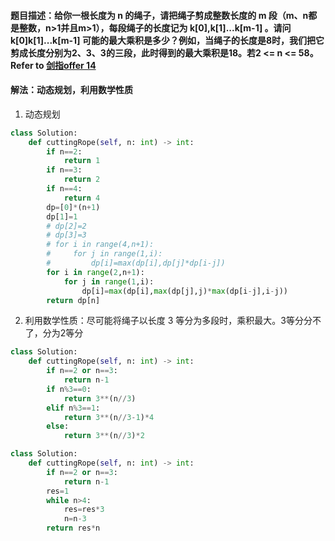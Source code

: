#### 题目描述：给你一根长度为 n 的绳子，请把绳子剪成整数长度的 m 段（m、n都是整数，n>1并且m>1），每段绳子的长度记为 k[0],k[1]...k[m-1] 。请问 k[0]k[1]...k[m-1] 可能的最大乘积是多少？例如，当绳子的长度是8时，我们把它剪成长度分别为2、3、3的三段，此时得到的最大乘积是18。若2 <= n <= 58。 Refer to [剑指offer 14](https://leetcode-cn.com/problems/jian-sheng-zi-lcof/)
#### 解法：动态规划，利用数学性质
1. 动态规划
```python
class Solution:
    def cuttingRope(self, n: int) -> int:
        if n==2:
            return 1
        if n==3:
            return 2
        if n==4:
            return 4
        dp=[0]*(n+1)
        dp[1]=1
        # dp[2]=2
        # dp[3]=3
        # for i in range(4,n+1):
        #     for j in range(1,i):
        #         dp[i]=max(dp[i],dp[j]*dp[i-j])
        for i in range(2,n+1):
            for j in range(1,i):
                dp[i]=max(dp[i],max(dp[j],j)*max(dp[i-j],i-j))
        return dp[n]
```
2. 利用数学性质：尽可能将绳子以长度 3 等分为多段时，乘积最大。3等分分不了，分为2等分
```python
class Solution:
    def cuttingRope(self, n: int) -> int:
        if n==2 or n==3:
            return n-1
        if n%3==0:
            return 3**(n//3)
        elif n%3==1:
            return 3**(n//3-1)*4
        else:
            return 3**(n//3)*2
```
```python
class Solution:
    def cuttingRope(self, n: int) -> int:
        if n==2 or n==3:
            return n-1
        res=1
        while n>4:
            res=res*3
            n=n-3
        return res*n
```
